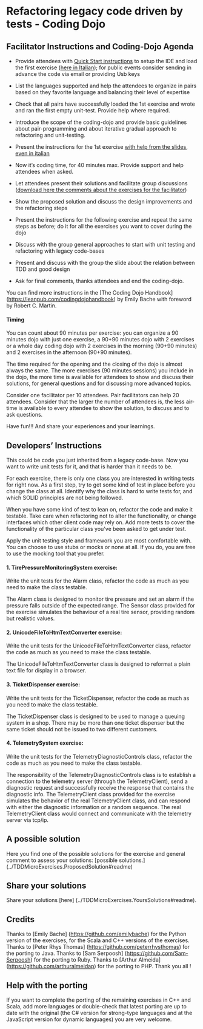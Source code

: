﻿# Refactoring legacy code driven by tests - Coding Dojo

## Facilitator Instructions and Coding-Dojo Agenda


- Provide attendees with [Quick Start instructions](../Slides/Quick%20Start.pdf?raw=true) to setup the IDE and load the first exercise ([here in Italian](../Slides/Quick%20Start%20ITA.pdf?raw=true)); for public events consider sending in advance the code via email or providing Usb keys

- List the languages supported and help the attendees to organize in pairs based on they favorite language and balancing their level of expertise

- Check that all pairs have successfully loaded the 1st exercise and wrote and ran the first empty unit-test. Provide help where required.

- Introduce the scope of the coding-dojo and provide basic guidelines about pair-programming and about iterative gradual approach to refactoring and unit-testing.

- Present the instructions for the 1st exercise [with help from the slides](http://www.slideshare.net/LucaMinudel/refactoring-legacy-code-driven-by-tests-eng), [even in italian](http://www.slideshare.net/LucaMinudel/refactoring-legacy-code-driven-by-tests-ita)

- Now it’s coding time, for 40 minutes max. Provide support and help attendees when asked.

- Let attendees present their solutions and facilitate group discussions ([download here the comments about the exercises for the facilitator](../TDDMicroExercises.ProposedSolution/General%20comments.rtf?raw=true))

- Show the proposed solution and discuss the design improvements and the refactoring steps

- Present the instructions for the following exercise and repeat the same steps as before; do it for all the exercises you want to cover during the dojo

- Discuss with the group general approaches to start with unit testing and refactoring with legacy code-bases

- Present and discuss with the group the slide about the relation between TDD and good design

- Ask for final comments, thanks attendees and end the coding-dojo.

You can find more instructions in the [The Coding Dojo Handbook] (https://leanpub.com/codingdojohandbook) by Emily Bache with foreword by Robert C. Martin.


#### Timing

You can count about 90 minutes per exercise: you can organize a 90 minutes dojo with just one exercise, a 90+90 minutes dojo with 2 exercises or a whole day coding dojo with 2 exercises in the morning (90+90 minutes) and 2 exercises in the afternoon (90+90 minutes).

The time required for the opening and the closing of the dojo is almost always the same. The more exercises (90 minutes sessions) you include in the dojo, the more time is available for attendees to show and discuss their solutions, for general questions and for discussing more advanced topics.

Consider one facilitator per 10 attendees. Pair facilitators can help 20 attendees.
Consider that the larger the number of attendees is, the less air-time is available to every attendee to show the solution, to discuss and to ask questions.

Have fun!!! And share your experiences and your learnings.


## Developers’ Instructions

This could be code you just inherited from a legacy code-base. Now you want to write unit tests for it, and that is harder than it needs to be.

For each exercise, there is only one class you are interested in writing tests for right now. As a first step, try to get some kind of test in place before you change the class at all. Identify why the class is hard to write tests for, and which SOLID principles are not being followed.

When you have some kind of test to lean on, refactor the code and make it testable. Take care when refactoring not to alter the functionality, or change interfaces which other client code may rely on. Add more tests to cover the functionality of the particular class you've been asked to get under test.

Apply the unit testing style and framework you are most comfortable with. You can choose to use stubs or mocks or none at all. If you do, you are free to use the mocking tool that you prefer.

#### 1. **TirePressureMonitoringSystem exercise**:
Write the unit tests for the Alarm class, refactor the code as much as you need to make the class testable.

The Alarm class is designed to monitor tire pressure and set an alarm if the pressure falls outside of the expected range. The Sensor class provided for the exercise simulates the behaviour of a real tire sensor, providing random but realistic values.

#### 2. **UnicodeFileToHtmTextConverter exercise**:
Write the unit tests for the UnicodeFileToHtmTextConverter class, refactor the code as much as you need to make the class testable.

The UnicodeFileToHtmTextConverter class is designed to reformat a plain text file for display in a browser.


#### 3. **TicketDispenser exercise**:
Write the unit tests for the TicketDispenser, refactor the code as much as you need to make the class testable.

The TicketDispenser class is designed to be used to manage a queuing system in a shop. There may be more than one ticket dispenser but the same ticket should not be issued to two different customers.


#### 4. **TelemetrySystem exercise**:
Write the unit tests for the TelemetryDiagnosticControls class, refactor the code as much as you need to make the class testable.

The responsibility of the TelemetryDiagnosticControls class is to establish a connection to the telemetry server (through the TelemetryClient), send a diagnostic request and successfully receive the response that contains the diagnostic info. The TelemetryClient class provided for the exercise simulates the behavior of the real TelemetryClient class, and can respond with either the diagnostic information or a random sequence. The real TelemetryClient class would connect and communicate with the telemetry server via tcp/ip.

## A possible solution

Here you find one of the possible solutions for the exercise and general comment to assess your solutions: [possible solutions.] (../TDDMicroExercises.ProposedSolution#readme)


## Share your solutions

Share your solutions [here] (../TDDMicroExercises.YoursSolutions#readme).


## Credits

Thanks to [Emily Bache] (https://github.com/emilybache) for the Python version of the exercises, for the Scala and C++ versions of the exercises.
Thanks to [Peter Rhys Thomas] (https://github.com/peterrhysthomas) for the porting to Java.
Thanks to [Sam Serpoosh] (https://github.com/Sam-Serpoosh) for the porting to Ruby.
Thanks to [Arthur Almeida] (https://github.com/arthuralmeidap) for the porting to PHP.
Thank you all !


## Help with the porting

If you want to complete the porting of the remaining exercises in C++ and Scala, add more languages or double-check that latest porting are up to date with the original (the C# version for strong-type languages and at the JavaScript version for dynamic languages) you are very welcome.

